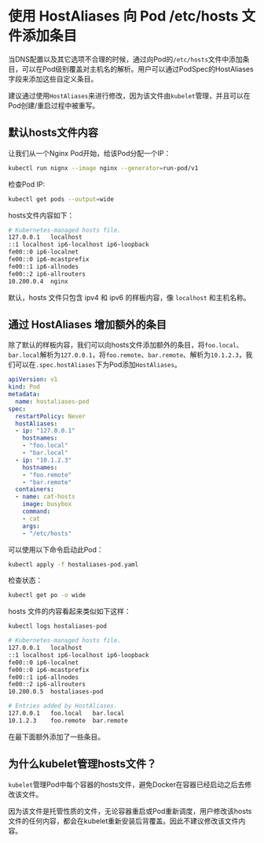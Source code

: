# 使用 HostAliases 向 Pod /etc/hosts 文件添加条目

当DNS配置以及其它选项不合理的时候，通过向Pod的`/etc/hosts`文件中添加条目，可以在Pod级别覆盖对主机名的解析。用户可以通过PodSpec的HostAliases字段来添加这些自定义条目。

建议通过使用`HostAliases`来进行修改，因为该文件由`kubelet`管理，并且可以在Pod创建/重启过程中被重写。



## 默认hosts文件内容

让我们从一个Nginx Pod开始，给该Pod分配一个IP：

```bash
kubectl run nignx --image nginx --generator=run-pod/v1
```

检查Pod IP:

```bash
kubectl get pods --output=wide
```

hosts文件内容如下：

```bash
# Kubernetes-managed hosts file.
127.0.0.1	localhost
::1	localhost ip6-localhost ip6-loopback
fe00::0	ip6-localnet
fe00::0	ip6-mcastprefix
fe00::1	ip6-allnodes
fe00::2	ip6-allrouters
10.200.0.4	nginx
```

默认，hosts 文件只包含 ipv4 和 ipv6 的样板内容，像 `localhost` 和主机名称。

## 通过 HostAliases 增加额外的条目

除了默认的样板内容，我们可以向hosts文件添加额外的条目，将`foo.local`、`bar.local`解析为`127.0.0.1`，将`foo.remote`、`bar.remote`、解析为`10.1.2.3`，我们可以在`.spec.hostAliases`下为Pod添加`HostAliases`。

```yaml
apiVersion: v1
kind: Pod
metadata: 
  name: hostaliases-pod
spec:
  restartPolicy: Never
  hostAliases:
  - ip: "127.0.0.1"
    hostnames:
    - "foo.local"
    - "bar.local"
  - ip: "10.1.2.3"
    hostnames:
    - "foo.remote"
    - "bar.remote"
  containers:
  - name: cat-hosts
    image: busybox
    command:
    - cat
    args:
    - "/etc/hosts"
```

可以使用以下命令启动此Pod：

```bash
kubectl apply -f hostaliases-pod.yaml
```

检查状态：

```bash
kubectl get po -o wide
```

 hosts 文件的内容看起来类似如下这样： 

```bash
kubectl logs hostaliases-pod
```

```bash
# Kubernetes-managed hosts file.
127.0.0.1	localhost
::1	localhost ip6-localhost ip6-loopback
fe00::0	ip6-localnet
fe00::0	ip6-mcastprefix
fe00::1	ip6-allnodes
fe00::2	ip6-allrouters
10.200.0.5	hostaliases-pod

# Entries added by HostAliases.
127.0.0.1	foo.local	bar.local
10.1.2.3	foo.remote	bar.remote
```

 在最下面额外添加了一些条目。 

## 为什么kubelet管理hosts文件？

`kubelet`管理Pod中每个容器的hosts文件，避免Docker在容器已经启动之后去修改该文件。

因为该文件是托管性质的文件，无论容器重启或Pod重新调度，用户修改该hosts文件的任何内容，都会在kubelet重新安装后背覆盖。因此不建议修改该文件内容。

